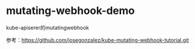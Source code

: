 # mutating-webhook-demo
kube-apiserer的mutatingwebhook

参考：https://github.com/josegonzalez/kube-mutating-webhook-tutorial.git